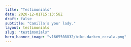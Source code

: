 ```yaml
---
title: "Testimonials"
date: 2020-12-01T15:13:58Z
draft: false
subtitle: "Camilla’s your lady."
layout: testimonials
slug: "testimonials"
hero_banner_image: "v1665508832/bike-darken_rccwla.png"
---
```

